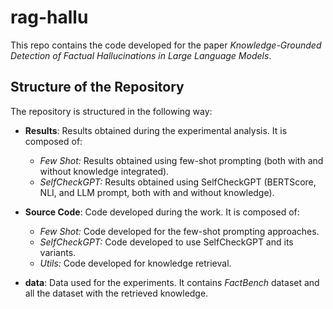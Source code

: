 # rag-hallu

This repo contains the code developed for the paper _Knowledge-Grounded Detection of Factual Hallucinations in Large Language Models_.

## Structure of the Repository
The repository is structured in the following way:

- **Results**: Results obtained during the experimental analysis. It is composed of:

  - *Few Shot:* Results obtained using few-shot prompting (both with and without knowledge integrated).
  - *SelfCheckGPT:* Results obtained using SelfCheckGPT (BERTScore, NLI, and LLM prompt, both with and without knowledge).
    
- **Source Code**: Code developed during the work. It is composed of:
  
  - *Few Shot:* Code developed for the few-shot prompting approaches.
  - *SelfCheckGPT:* Code developed to use SelfCheckGPT and its variants.
  - *Utils:* Code developed for knowledge retrieval.
    
- **data**: Data used for the experiments. It contains *FactBench* dataset and all the dataset with the retrieved knowledge.
